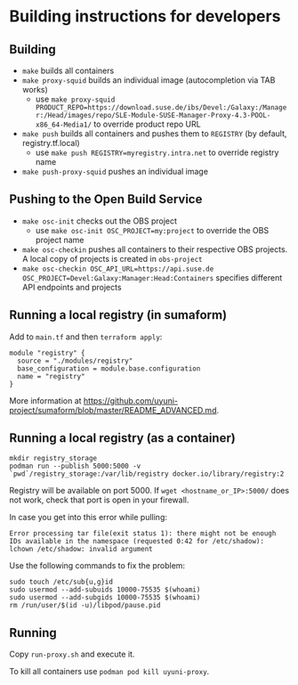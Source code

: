 # Building instructions for developers

## Building

- `make` builds all containers
- `make proxy-squid` builds an individual image (autocompletion via TAB works)
  - use `make proxy-squid PRODUCT_REPO=https://download.suse.de/ibs/Devel:/Galaxy:/Manager:/Head/images/repo/SLE-Module-SUSE-Manager-Proxy-4.3-POOL-x86_64-Media1/` to override product repo URL
- `make push` builds all containers and pushes them to `REGISTRY` (by default, registry.tf.local)
  - use `make push REGISTRY=myregistry.intra.net` to override registry name
- `make push-proxy-squid` pushes an individual image

## Pushing to the Open Build Service

- `make osc-init` checks out the OBS project
  - use `make osc-init OSC_PROJECT=my:project` to override the OBS project name
- `make osc-checkin` pushes all containers to their respective OBS projects. A local copy of projects is created in `obs-project`
- `make osc-checkin OSC_API_URL=https://api.suse.de OSC_PROJECT=Devel:Galaxy:Manager:Head:Containers` specifies different API endpoints and projects

## Running a local registry (in sumaform)

Add to `main.tf` and then `terraform apply`:

```hcl
module "registry" {
  source = "./modules/registry"
  base_configuration = module.base.configuration
  name = "registry"
}
```

More information at https://github.com/uyuni-project/sumaform/blob/master/README_ADVANCED.md.


## Running a local registry (as a container)

```
mkdir registry_storage
podman run --publish 5000:5000 -v `pwd`/registry_storage:/var/lib/registry docker.io/library/registry:2
```

Registry will be available on port 5000. If `wget <hostname_or_IP>:5000/` does not work, check that port is open in your firewall.

In case you get into this error while pulling:
```
Error processing tar file(exit status 1): there might not be enough IDs available in the namespace (requested 0:42 for /etc/shadow): lchown /etc/shadow: invalid argument
```

Use the following commands to fix the problem:
```
sudo touch /etc/sub{u,g}id
sudo usermod --add-subuids 10000-75535 $(whoami)
sudo usermod --add-subgids 10000-75535 $(whoami)
rm /run/user/$(id -u)/libpod/pause.pid
```

## Running

Copy `run-proxy.sh` and execute it.

To kill all containers use `podman pod kill uyuni-proxy`.
